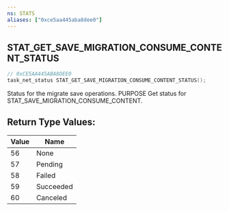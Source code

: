 ```yaml
---
ns: STATS
aliases: ["0xce5aa445aba8dee0"]
---
```

## STAT_GET_SAVE_MIGRATION_CONSUME_CONTENT_STATUS

```c
// 0xCE5AA445ABA8DEE0
task_net_status STAT_GET_SAVE_MIGRATION_CONSUME_CONTENT_STATUS();
```

Status for the migrate save operations. PURPOSE Get status for STAT_SAVE_MIGRATION_CONSUME_CONTENT.

## Return Type Values:
| Value | Name |
| --- | --- |
| 56 | None |
| 57 | Pending |
| 58 | Failed |
| 59 | Succeeded |
| 60 | Canceled |

